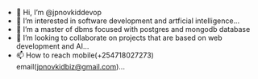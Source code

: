 - 👋 Hi, I’m @jpnovkiddevop
- 👀 I’m interested in software development and artficial intelligence...
- 🌱 I’m a master of dbms focused with postgres and mongodb database
- 💞️ I’m looking to collaborate on projects that are based on web development and AI...
- 📫 How to reach mobile(+254718027273) email(jpnovkidbiz@gmail.com)...

<!---
jpnovkiddevop/jpnovkiddevop is a ✨ special ✨ repository because its provides a good practical experience to the real world solutions`README.md` (this file) appears on your GitHub profile.
You can click the Preview link to take a look at your changes.
--->
